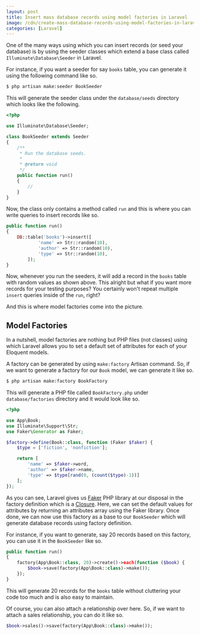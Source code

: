 ```yaml
---
layout: post
title: Insert mass database records using model factories in Laravel
image: /cdn/create-mass-database-records-using-model-factories-in-laravel.png
categories: [Laravel]
---
```


One of the many ways using which you can insert records (or seed your database) is by using the seeder classes which extend a base class called `Illuminate\Database\Seeder` in Laravel.

For instance, if you want a seeder for say `books` table, you can generate it using the following command like so.

```bash
$ php artisan make:seeder BookSeeder
```

This will generate the seeder class under the `database/seeds` directory which looks like the following.

```php
<?php

use Illuminate\Database\Seeder;

class BookSeeder extends Seeder
{
    /**
     * Run the database seeds.
     *
     * @return void
     */
    public function run()
    {
        //
    }
}
```

Now, the class only contains a method called `run` and this is where you can write queries to insert records like so.

```php
public function run()
{
    DB::table('books')->insert([
            'name' => Str::random(10),
            'author' => Str::random(10),
            'type' => Str::random(10),
        ]);
}
```

Now, whenever you run the seeders, it will add a record in the `books` table with random values as shown above. This alright but what if you want more records for your testing purposes? You certainly won't repeat multiple `insert` queries inside of the `run`, right?

And this is where model factories come into the picture.

## Model Factories

In a nutshell, model factories are nothing but PHP files (not classes) using which Laravel allows you to set a default set of attributes for each of your Eloquent models.

A factory can be generated by using `make:factory` Artisan command. So, if we want to generate a factory for our `Book` model, we can generate it like so.

```bash
$ php artisan make:factory BookFactory
```

This will generate a PHP file called `BookFactory.php` under `database/factories` directory and it would look like so.

```php
<?php

use App\Book;
use Illuminate\Support\Str;
use Faker\Generator as Faker;

$factory->define(Book::class, function (Faker $faker) {
    $type = ['fiction', 'nonfiction'];

    return [
        'name' => $faker->word,
        'author' => $faker->name,
        'type' => $type[rand(0, (count($type)-1))]
    ];
});
```

As you can see, Laravel gives us [Faker](https://github.com/fzaninotto/Faker) PHP library at our disposal in the factory definition which is a [Closure](https://www.php.net/manual/en/class.closure.php). Here, we can set the default values for attributes by returning an attributes array using the Faker library. Once done, we can now use this factory as a base to our `BookSeeder` which will generate database records using factory definition.

For instance, if you want to generate, say 20 records based on this factory, you can use it in the `BookSeeder` like so.

```php
public function run()
{
    factory(App\Book::class, 20)->create()->each(function ($book) {
        $book->save(factory(App\Book::class)->make());
    });
}
```

This will generate 20 records for the `books` table without cluttering your code too much and is also easy to maintain.

Of course, you can also attach a relationship over here. So, if we want to attach a sales relationship, you can do it like so.

```php
$book->sales()->save(factory(App\Book::class)->make());
```
